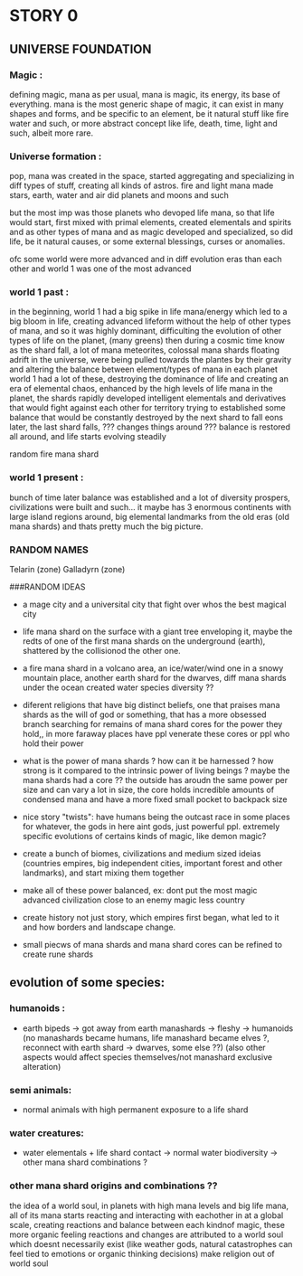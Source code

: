 # STORY 0

## UNIVERSE FOUNDATION

### Magic : 

defining magic, mana as per usual, mana is magic, its energy, its base of everything.
mana is the most generic shape of magic, it can exist in many shapes and forms, and be specific to an element,
be it natural stuff 
like fire water and such,
or more abstract concept 
like life, death, time, light 
and such, albeit more rare.

### Universe formation :

pop, mana was created in the space, started aggregating and specializing in diff types of stuff, creating all kinds of astros.
fire and light mana made stars, earth, water and air did planets and moons and such

but the most imp was those planets who devoped life mana, so that life would start, first mixed with primal elements, created elementals and spirits and as other types of mana and as magic developed and specialized, so did life, be it natural causes, or some external blessings, curses or anomalies.

ofc some world were more advanced and in diff evolution eras than each other and world 1 was one of the most advanced

### world 1 past :

in the beginning, world 1 had a big spike in life mana/energy which led to a big bloom in life, creating advanced lifeform without the help of other types of mana, and so it was highly dominant, difficulting the evolution of other types of life on the planet, (many greens)
then during a cosmic time know as the shard fall, a lot of mana meteorites, colossal mana shards floating adrift in the universe, were being pulled towards the plantes by their gravity and altering the balance between element/types of mana in each planet
world 1 had a lot of these, destroying the dominance of life and creating an era of elemental chaos, enhanced by the high levels of life mana in the planet, the shards rapidly developed intelligent elementals and derivatives that would fight against each other for territory trying to established some balance that would be constantly destroyed by the next shard to fall
eons later, the last shard falls, ??? changes things around ??? balance is restored all around, and life starts evolving steadily

random fire mana shard

### world 1 present :

bunch of time later balance was established and a lot of diversity prospers, civilizations were built and such...
it maybe has 3 enormous continents with large island regions around, big elemental landmarks from the old eras (old mana shards) and thats pretty much the big picture.

### RANDOM NAMES

Telarin (zone)
Galladyrn (zone)

###RANDOM IDEAS

- a mage city and a universital city that fight over whos the best magical city

- life mana shard on the surface with a giant tree enveloping it, maybe the redts of one of the first mana shards on the underground (earth), shattered by the collisionod the other one.

- a fire mana shard in a volcano area, an ice/water/wind one in a snowy mountain place, another earth shard for the dwarves, diff mana shards under the ocean created water species diversity ??

- diferent religions that have big distinct beliefs, one that praises mana shards as the will of god or something, that has a more obsessed branch searching for remains of mana shard cores for the power they hold,, in more faraway places have ppl venerate these cores or ppl who hold their power

- what is the power of mana shards ? how can it be harnessed ? how strong is it compared to the intrinsic power of living beings ? maybe the mana shards had a core ?? the outside has aroudn the same power per size and can vary a lot in size, the core holds incredible amounts of condensed mana and have a more fixed small pocket to backpack size

- nice story "twists": have humans being the outcast race in some places for whatever, 
the gods in here aint gods, just powerful ppl.
extremely specific evolutions of certains kinds of magic, like demon magic? 

- create a bunch of biomes, civilizations and medium sized ideias (countries  empires, big independent cities, important forest and other landmarks), and start mixing them together

- make all of these power balanced, ex: dont put the most magic advanced civilization close to an enemy magic less country

- create history not just story, which empires first began, what led to it and how borders and landscape change.

- small piecws of mana shards and mana shard cores can be refined to create rune shards

## evolution of some species:
### humanoids :
- earth bipeds -> got away from earth manashards -> fleshy -> humanoids (no manashards became humans, life manashard became elves ?, reconnect with earth shard -> dwarves, some else ??) (also other aspects would affect species themselves/not manashard exclusive alteration)

### semi animals:
- normal animals with high permanent exposure to a life shard

### water creatures:
- water elementals + life shard contact -> normal water biodiversity -> other mana shard combinations ? 

### other mana shard origins and combinations ??

the idea of a world soul, in planets with high mana levels and big life mana, all of its mana starts reacting and interacting with eachother in at a global scale, creating reactions and balance between each kindnof magic, these more organic feeling reactions and changes are attributed to a world soul which doesnt necessarily exist (like weather gods, natural catastrophes can feel tied to emotions or organic thinking decisions)
make religion out of world soul

